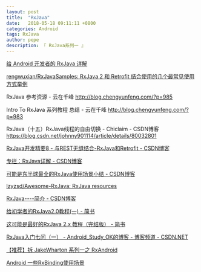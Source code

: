 ```yaml
---
layout: post
title:  "RxJava"
date:   2018-05-18 09:11:11 +0800
categories: Android
tags: RxJava
author: pepe
description: 『 RxJava系列一 』
---
```


[给 Android 开发者的 RxJava 详解](http://gank.io/post/560e15be2dca930e00da1083)

[rengwuxian/RxJavaSamples: RxJava 2 和 Retrofit 结合使用的几个最常见使用方式举例](https://github.com/rengwuxian/RxJavaSamples)




RxJava 参考资源 - 云在千峰
http://blog.chengyunfeng.com/?p=985

Intro To RxJava 系列教程 总结 - 云在千峰
http://blog.chengyunfeng.com/?p=983


RxJava（十五）RxJava线程的自由切换 - Chiclaim - CSDN博客
https://blog.csdn.net/johnny901114/article/details/80032801

[RxJava开发精要8 - 与REST无缝结合-RxJava和Retrofit - CSDN博客](https://blog.csdn.net/bboyfeiyu/article/details/50512464)

[专栏：RxJava详解 - CSDN博客](https://blog.csdn.net/column/details/20176.html)



[可能是东半球最全的RxJava使用场景小结 - CSDN博客](https://blog.csdn.net/theone10211024/article/details/50435325)

[lzyzsd/Awesome-RxJava: RxJava resources](https://github.com/lzyzsd/Awesome-RxJava)

[RxJava----简介 - CSDN博客](https://blog.csdn.net/qq_20198405/article/details/51243098)

[给初学者的RxJava2.0教程(一) - 简书](https://www.jianshu.com/p/464fa025229e)

[这可能是最好的RxJava 2.x 教程（完结版） - 简书](https://www.jianshu.com/p/0cd258eecf60)

[RxJava入门七问（一） - Android_Study_OK的博客 - 博客频道 - CSDN.NET](http://blog.csdn.net/android_study_ok/article/details/51934191)



[【推荐】拆 JakeWharton 系列一之 RxAndroid](https://mp.weixin.qq.com/s/We2Eq5xUW7hQxSDThRn6rw)

[Android 一些RxBinding使用场景](https://mp.weixin.qq.com/s?__biz=MzAxMTI4MTkwNQ==&mid=2650822145&idx=1&sn=24a1d455a1c38d5481ba3245859d6c40&chksm=80b7829fb7c00b89850c85751648125b1e7ea47400d4bce5fb16e154a0d77f37c22552ec00c6&mpshare=1&scene=23&srcid=02245lRvXAlNLAWDkGKoTcUR#rd)




